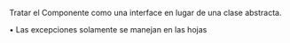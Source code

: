 Tratar el Componente como una interface en lugar de una clase abstracta.

• Las excepciones solamente se manejan en las hojas
